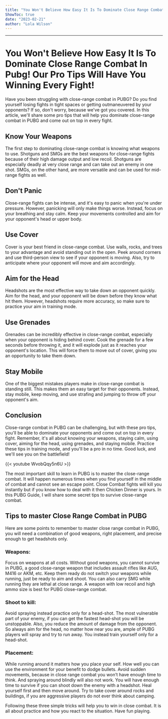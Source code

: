 ```yaml
---
title: "You Won't Believe How Easy It Is To Dominate Close Range Combat In Pubg! Our Pro Tips Will Have You Winning Every Fight!"
ShowToc: true 
date: "2023-02-21"
author: "Lola Wilson"
---
```

*****
# You Won't Believe How Easy It Is To Dominate Close Range Combat In Pubg! Our Pro Tips Will Have You Winning Every Fight!

Have you been struggling with close-range combat in PUBG? Do you find yourself losing fights in tight spaces or getting outmaneuvered by your opponents? If so, don't worry, because we've got you covered. In this article, we'll share some pro tips that will help you dominate close-range combat in PUBG and come out on top in every fight.

## Know Your Weapons

The first step to dominating close-range combat is knowing what weapons to use. Shotguns and SMGs are the best weapons for close-range fights because of their high damage output and low recoil. Shotguns are especially deadly at very close range and can take out an enemy in one shot. SMGs, on the other hand, are more versatile and can be used for mid-range fights as well.

## Don't Panic

Close-range fights can be intense, and it's easy to panic when you're under pressure. However, panicking will only make things worse. Instead, focus on your breathing and stay calm. Keep your movements controlled and aim for your opponent's head or upper body.

## Use Cover

Cover is your best friend in close-range combat. Use walls, rocks, and trees to your advantage and avoid standing out in the open. Peek around corners and use third-person view to see if your opponent is moving. Also, try to anticipate where your opponent will move and aim accordingly.

## Aim for the Head

Headshots are the most effective way to take down an opponent quickly. Aim for the head, and your opponent will be down before they know what hit them. However, headshots require more accuracy, so make sure to practice your aim in training mode.

## Use Grenades

Grenades can be incredibly effective in close-range combat, especially when your opponent is hiding behind cover. Cook the grenade for a few seconds before throwing it, and it will explode just as it reaches your opponent's location. This will force them to move out of cover, giving you an opportunity to take them down.

## Stay Mobile

One of the biggest mistakes players make in close-range combat is standing still. This makes them an easy target for their opponents. Instead, stay mobile, keep moving, and use strafing and jumping to throw off your opponent's aim.

## Conclusion

Close-range combat in PUBG can be challenging, but with these pro tips, you'll be able to dominate your opponents and come out on top in every fight. Remember, it's all about knowing your weapons, staying calm, using cover, aiming for the head, using grenades, and staying mobile. Practice these tips in training mode, and you'll be a pro in no time. Good luck, and we'll see you on the battlefield!

{{< youtube WvobQqy5n6U >}} 



The most important skill to learn in PUBG is to master the close-range combat. It will happen numerous times when you find yourself in the middle of combat and cannot see an escape point. Close Combat fights will kill you instantly but if you know how to deal with it then Chicken Dinner is yours. In this PUBG Guide, I will share some secret tips to survive close-range combat.
 
## Tips to master Close Range Combat in PUBG
 
Here are some points to remember to master close range combat in PUBG, you will need a combination of good weapons, right placement, and precise enough to get headshots only.
 
### Weapons:
 
Focus on weapons at all costs. Without good weapons, you cannot survive in PUBG, a good close-range weapon that includes assault rifles like AUG, M416 or AKM, etc. Keep them ready do not switch your weapons while running, just be ready to aim and shoot. You can also carry SMG while running they are lethal at close range. A weapon with low recoil and high ammo size is best for PUBG close-range combat.
 
### Shoot to kill:
 
Avoid spraying instead practice only for a head-shot. The most vulnerable part of your enemy, if you can get the fastest head-shot you will be unstoppable. Also, you reduce the amount of damage from the opponent. So always aim for the head, no matter how near you are, ample of PUBG players will spray and try to run away. You instead train yourself only for a head-shot.
 
### Placement:
 
While running around it matters how you place your self. How well you can use the environment for your benefit to dodge bullets. Avoid sudden movements, because in close range combat you won’t have enough time to think. And spraying around blindly will also not work. You will have enough time to survive if you can shoot down the enemy with a headshot. Heal yourself first and then move around. Try to take cover around rocks and buildings, if you are aggressive players do not ever think about camping.
 
Following these three simple tricks will help you to win in close combat. It is all about practice and how you react to the situation. Have fun playing.





